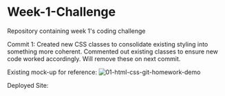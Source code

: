 # Week-1-Challenge
Repository containing week 1's coding challenge



Commit 1:
Created new CSS classes to consolidate existing styling into something more coherent. Commented out existing classes to ensure new code worked accordingly. Will remove these on next commit. 

Existing mock-up for reference:
![01-html-css-git-homework-demo](https://user-images.githubusercontent.com/63089182/226178576-0cce5eec-39f2-4a56-bebc-d8c9ffd9b688.png)


Deployed Site:

